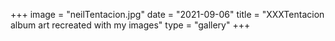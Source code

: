 +++
image = "neilTentacion.jpg"
date = "2021-09-06"
title = "XXXTentacion album art recreated with my images"
type = "gallery"
+++


